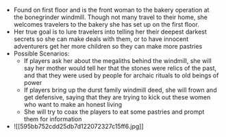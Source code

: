 - Found on first floor and is the front woman to the bakery operation at the bonegrinder windmill. Though not many travel to their home, she welcomes travelers to the bakery she has set up on the first floor. 
- Her true goal is to lure travelers into telling her their deepest darkest secrets so she can make deals with them, or to have innocent adventurers get her more children so they can make more pastries
- Possible Scenarios: 
	- If players ask her about the megaliths behind the windmill, she will say her mother would tell her that the stones were relics of the past, and that they were used by people for archaic rituals to old beings of power
	- If players bring up the durst family windmill deed, she will frown and get defensive, saying that they are trying to kick out these women who want to make an honest living
	- She will try to coax the players to eat some pastries and prompt them for information 
- ![[595bb752cdd25db7d122072327c15ff6.jpg]]